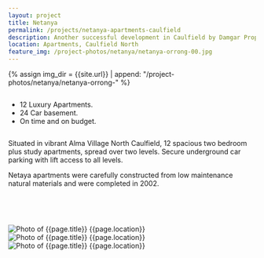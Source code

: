 ```yaml
---
layout: project
title: Netanya
permalink: /projects/netanya-apartments-caulfield
description: Another successful development in Caulfield by Damgar Property Group, Melbourne.
location: Apartments, Caulfield North
feature_img: /project-photos/netanya/netanya-orrong-00.jpg
---
```


{% assign img_dir = {{site.url}} | append: "/project-photos/netanya/netanya-orrong-" %}

<div class="row project-detail-content">
  <div class="small-11 medium-10 medium-offset-1 columns">
    <div class="row">
      <div class="medium-5 columns">
        <div class="column">
          <ul class="project-detail-key-points">
            <li>12 Luxury Apartments.</li>
            <li>24 Car basement.</li>
            <li>On time and on budget.</li>
          </ul>
        </div>
      </div>
      <div class="medium-5 columns float-left">
        <div class="column">
          <p>Situated in vibrant Alma Village North Caulfield, 12 spacious two bedroom plus study apartments, spread over two levels. Secure underground car parking with lift access to all levels.</p>
          <p>Netaya apartments were carefully constructed from low maintenance natural materials and were completed in 2002.</p>
        </div>
      </div>
    </div>
  </div>
</div>

<br><br>

<div class="row">
  <div class="medium-4 columns">
    <img class="thumbnail" src="{{img_dir}}06.jpg" alt="Photo of {{page.title}} {{page.location}}" title="Photo of {{page.title}} {{page.location}}">
  </div>
  <div class="medium-4 columns">
    <img class="thumbnail" src="{{img_dir}}07.jpg" alt="Photo of {{page.title}} {{page.location}}" title="Photo of {{page.title}} {{page.location}}">
  </div>
  <div class="medium-4 columns">
    <img class="thumbnail" src="{{img_dir}}02.jpg" alt="Photo of {{page.title}} {{page.location}}" title="Photo of {{page.title}} {{page.location}}">
  </div>
</div>


<!--<div class="row">
  <div class="medium-6 columns">
    <img class="thumbnail" src="{{img_dir}}04.jpg" alt="Photo of {{page.title}} {{page.location}}" title="Photo of {{page.title}} {{page.location}}">
  </div>
  <div class="medium-6 columns">
    <img class="thumbnail" src="{{img_dir}}05.jpg" alt="Photo of {{page.title}} {{page.location}}" title="Photo of {{page.title}} {{page.location}}">
  </div>
</div>-->
